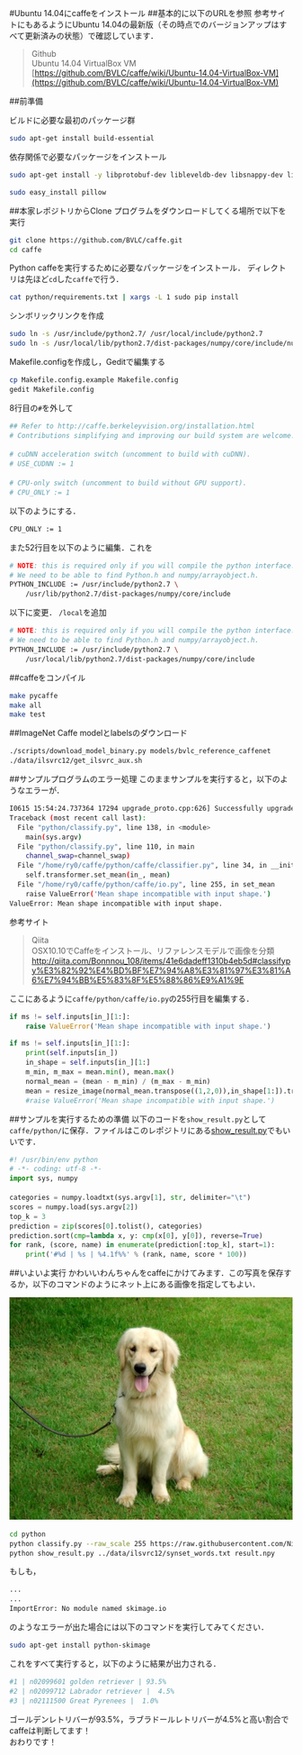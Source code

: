 #Ubuntu 14.04にcaffeをインストール
##基本的に以下のURLを参照
参考サイトにもあるようにUbuntu 14.04の最新版（その時点でのバージョンアップはすべて更新済みの状態）で確認しています．

>Github  
>Ubuntu 14.04 VirtualBox VM  
>[https://github.com/BVLC/caffe/wiki/Ubuntu-14.04-VirtualBox-VM](https://github.com/BVLC/caffe/wiki/Ubuntu-14.04-VirtualBox-VM)

##前準備

ビルドに必要な最初のパッケージ群

```bash
sudo apt-get install build-essential
```

依存関係で必要なパッケージをインストール

```bash
sudo apt-get install -y libprotobuf-dev libleveldb-dev libsnappy-dev libopencv-dev libboost-all-dev libhdf5-serial-dev protobuf-compiler gfortran libjpeg62 libfreeimage-dev libatlas-base-dev git python-dev python-pip libgoogle-glog-dev libbz2-dev libxml2-dev libxslt-dev libffi-dev libssl-dev libgflags-dev liblmdb-dev python-yaml
```

```bash
sudo easy_install pillow
```

##本家レポジトリからClone
プログラムをダウンロードしてくる場所で以下を実行

```bash
git clone https://github.com/BVLC/caffe.git
cd caffe
```

Python caffeを実行するために必要なパッケージをインストール．
ディレクトリは先ほど`cd`した`caffe`で行う．

```bash
cat python/requirements.txt | xargs -L 1 sudo pip install
```

シンボリックリンクを作成

```bash
sudo ln -s /usr/include/python2.7/ /usr/local/include/python2.7
sudo ln -s /usr/local/lib/python2.7/dist-packages/numpy/core/include/numpy/ /usr/local/include/python2.7/numpy
```

Makefile.configを作成し，Geditで編集する

```bash
cp Makefile.config.example Makefile.config
gedit Makefile.config
```

8行目の`#`を外して

```bash
## Refer to http://caffe.berkeleyvision.org/installation.html
# Contributions simplifying and improving our build system are welcome!

# cuDNN acceleration switch (uncomment to build with cuDNN).
# USE_CUDNN := 1

# CPU-only switch (uncomment to build without GPU support).
# CPU_ONLY := 1
```

以下のようにする．

```bash
CPU_ONLY := 1
```

また52行目を以下のように編集．これを

```bash
# NOTE: this is required only if you will compile the python interface.
# We need to be able to find Python.h and numpy/arrayobject.h.
PYTHON_INCLUDE := /usr/include/python2.7 \
    /usr/lib/python2.7/dist-packages/numpy/core/include
```

以下に変更． `/local`を追加

```bash
# NOTE: this is required only if you will compile the python interface.
# We need to be able to find Python.h and numpy/arrayobject.h.
PYTHON_INCLUDE := /usr/include/python2.7 \
    /usr/local/lib/python2.7/dist-packages/numpy/core/include
```

##caffeをコンパイル

```bash
make pycaffe
make all
make test
```

##ImageNet Caffe modelとlabelsのダウンロード

```bash
./scripts/download_model_binary.py models/bvlc_reference_caffenet
./data/ilsvrc12/get_ilsvrc_aux.sh
```

##サンプルプログラムのエラー処理
このままサンプルを実行すると，以下のようなエラーが．

```bash
I0615 15:54:24.737364 17294 upgrade_proto.cpp:626] Successfully upgraded file specified using deprecated V1LayerParameter
Traceback (most recent call last):
  File "python/classify.py", line 138, in <module>
    main(sys.argv)
  File "python/classify.py", line 110, in main
    channel_swap=channel_swap)
  File "/home/ry0/caffe/python/caffe/classifier.py", line 34, in __init__
    self.transformer.set_mean(in_, mean)
  File "/home/ry0/caffe/python/caffe/io.py", line 255, in set_mean
    raise ValueError('Mean shape incompatible with input shape.')
ValueError: Mean shape incompatible with input shape.
```

参考サイト
> Qiita  
>OSX10.10でCaffeをインストール、リファレンスモデルで画像を分類  
>http://qiita.com/Bonnnou_108/items/41e6dadeff1310b4eb5d#classifypy%E3%82%92%E4%BD%BF%E7%94%A8%E3%81%97%E3%81%A6%E7%94%BB%E5%83%8F%E5%88%86%E9%A1%9E


ここにあるように`caffe/python/caffe/io.py`の255行目を編集する．

```python
if ms != self.inputs[in_][1:]:
    raise ValueError('Mean shape incompatible with input shape.')
```

```python
if ms != self.inputs[in_][1:]:
    print(self.inputs[in_])
    in_shape = self.inputs[in_][1:]
    m_min, m_max = mean.min(), mean.max()
    normal_mean = (mean - m_min) / (m_max - m_min)
    mean = resize_image(normal_mean.transpose((1,2,0)),in_shape[1:]).transpose((2,0,1)) * (m_max - m_min) + m_min
    #raise ValueError('Mean shape incompatible with input shape.')
```

##サンプルを実行するための準備
以下のコードを`show_result.py`として`caffe/python/`に保存．ファイルはこのレポジトリにある[show_result.py](https://github.com/Nishida-Lab/lec_caffe/blob/master/show_result.py)でもいいです．

```python
#! /usr/bin/env python
# -*- coding: utf-8 -*-
import sys, numpy

categories = numpy.loadtxt(sys.argv[1], str, delimiter="\t")
scores = numpy.load(sys.argv[2])
top_k = 3
prediction = zip(scores[0].tolist(), categories)
prediction.sort(cmp=lambda x, y: cmp(x[0], y[0]), reverse=True)
for rank, (score, name) in enumerate(prediction[:top_k], start=1):
    print('#%d | %s | %4.1f%%' % (rank, name, score * 100))
```

##いよいよ実行
かわいいわんちゃんをcaffeにかけてみます．この写真を保存するか，以下のコマンドのようにネット上にある画像を指定してもよい．

![golden.jpg](golden.jpg)  


```bash
cd python
python classify.py --raw_scale 255 https://raw.githubusercontent.com/Nishida-Lab/lec_caffe/master/golden.jpg ./result.npy
python show_result.py ../data/ilsvrc12/synset_words.txt result.npy
```

もしも，
```bash
...
...
ImportError: No module named skimage.io
```
のようなエラーが出た場合には以下のコマンドを実行してみてください．
```bash
sudo apt-get install python-skimage
```

これをすべて実行すると，以下のように結果が出力される．

```bash
#1 | n02099601 golden retriever | 93.5%
#2 | n02099712 Labrador retriever |  4.5%
#3 | n02111500 Great Pyrenees |  1.0%
```

ゴールデンレトリバーが93.5%，ラブラドールレトリバーが4.5%と高い割合でcaffeは判断してます！  
おわりです！
